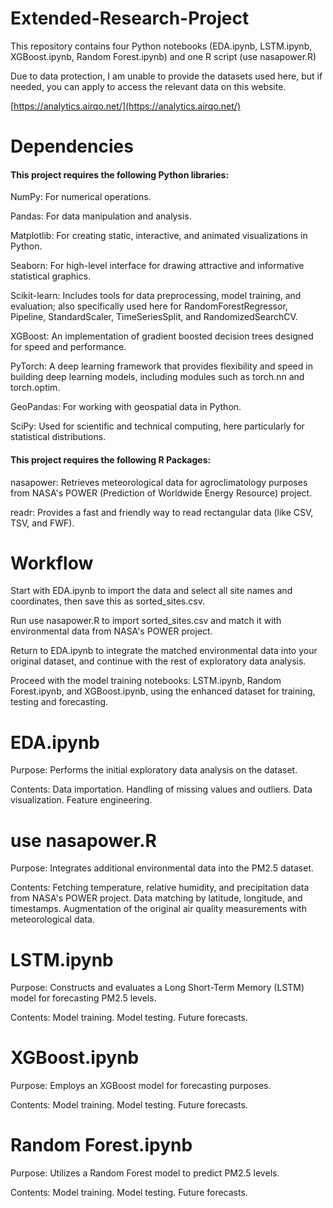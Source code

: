 # Extended-Research-Project

This repository contains four Python notebooks (EDA.ipynb, LSTM.ipynb, XGBoost.ipynb, Random Forest.ipynb) and one R script (use nasapower.R)

Due to data protection, I am unable to provide the datasets used here, but if needed, you can apply to access the relevant data on this website.

[https://analytics.airqo.net/](https://analytics.airqo.net/)

# Dependencies
#### This project requires the following Python libraries:

NumPy: For numerical operations.

Pandas: For data manipulation and analysis.

Matplotlib: For creating static, interactive, and animated visualizations in Python.

Seaborn: For high-level interface for drawing attractive and informative statistical graphics.

Scikit-learn: Includes tools for data preprocessing, model training, and evaluation; also specifically used here for RandomForestRegressor, Pipeline, StandardScaler, TimeSeriesSplit, and RandomizedSearchCV.

XGBoost: An implementation of gradient boosted decision trees designed for speed and performance.

PyTorch: A deep learning framework that provides flexibility and speed in building deep learning models, including modules such as torch.nn and torch.optim.

GeoPandas: For working with geospatial data in Python.

SciPy: Used for scientific and technical computing, here particularly for statistical distributions.

#### This project requires the following R Packages:

nasapower: Retrieves meteorological data for agroclimatology purposes from NASA's POWER (Prediction of Worldwide Energy Resource) project.

readr: Provides a fast and friendly way to read rectangular data (like CSV, TSV, and FWF).

# Workflow

Start with EDA.ipynb to import the data and select all site names and coordinates, then save this as sorted_sites.csv.

Run use nasapower.R to import sorted_sites.csv and match it with environmental data from NASA's POWER project.

Return to EDA.ipynb to integrate the matched environmental data into your original dataset, and continue with the rest of exploratory data analysis.

Proceed with the model training notebooks: LSTM.ipynb, Random Forest.ipynb, and XGBoost.ipynb, using the enhanced dataset for training, testing and forecasting.

# EDA.ipynb
Purpose: Performs the initial exploratory data analysis on the dataset.  

Contents: Data importation. Handling of missing values and outliers. Data visualization. Feature engineering.

# use nasapower.R
Purpose: Integrates additional environmental data into the PM2.5 dataset.

Contents: Fetching temperature, relative humidity, and precipitation data from NASA's POWER project.
          Data matching by latitude, longitude, and timestamps.
          Augmentation of the original air quality measurements with meteorological data.

# LSTM.ipynb
Purpose: Constructs and evaluates a Long Short-Term Memory (LSTM) model for forecasting PM2.5 levels.

Contents: Model training. Model testing. Future forecasts.

# XGBoost.ipynb
Purpose: Employs an XGBoost model for forecasting purposes.

Contents: Model training. Model testing. Future forecasts.

# Random Forest.ipynb
Purpose: Utilizes a Random Forest model to predict PM2.5 levels.

Contents: Model training. Model testing. Future forecasts.
